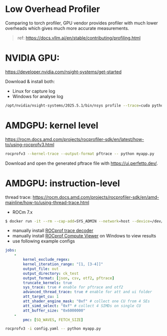# Low Overhead Profiler

Comparing to torch profiler, GPU vendor provides profiler with much lower overheads which gives much more accurate measurements.

> ref: https://docs.vllm.ai/en/stable/contributing/profiling.html

# NVIDIA GPU:

https://developer.nvidia.com/nsight-systems/get-started

Download & install both:
 - Linux for capture log
 - Windows for analyse log

```bash
/opt/nvidia/nsight-systems/2025.5.1/bin/nsys profile --trace=cuda python3 your-torch-script.py
```

# AMDGPU: kernel level
https://rocm.docs.amd.com/projects/rocprofiler-sdk/en/latest/how-to/using-rocprofv3.html

```bash
rocprofv3 --kernel-trace --output-format pftrace -- python myapp.py
```
Download and open the generated pftrace file with https://ui.perfetto.dev/.

# AMDGPU: instruction-level

thread trace: https://rocm.docs.amd.com/projects/rocprofiler-sdk/en/amd-mainline/how-to/using-thread-trace.html

 - ROCm 7.x
```bash
$ docker run -it --rm --cap-add=SYS_ADMIN --network=host --device=/dev/kfd --device=/dev/dri  --cap-add=SYS_PTRACE --shm-size=4G --security-opt seccomp=unconfined --security-opt apparmor=unconfined -v ~/pyhip/:/pyhip --entrypoint /bin/bash rocm/pytorch:rocm7.0_ubuntu22.04_py3.10_pytorch_release_2.8.0 
```
 - manually install [ROCprof trace decoder](https://github.com/ROCm/rocprof-trace-decoder/releases)
 - manually install [ROCprof Compute Viewer](https://github.com/ROCm/rocprof-compute-viewer/releases) on Windows to view results
 - use following example configs

```yaml
jobs:
    -
        kernel_exclude_regex:
        kernel_iteration_range: "[1, [3-4]]"
        output_file: out
        output_directory: ck_test
        output_format: [json, csv, otf2, pftrace]
        truncate_kernels: true
        sys_trace: true # enable for pftrace and otf2
        advanced_thread_trace: true # enable for att and ui folder
        att_target_cu: 1
        att_shader_engine_mask: "0xf" # collect one CU from 4 SEs
        att_simd_select: "0xf" # collect 4 SIMDs on single CU
        att_buffer_size: "0x6000000"
    -
        pmc: [SQ_WAVES, FETCH_SIZE]
``` 

```bash
rocprofv3 -i config.yaml -- python myapp.py
```